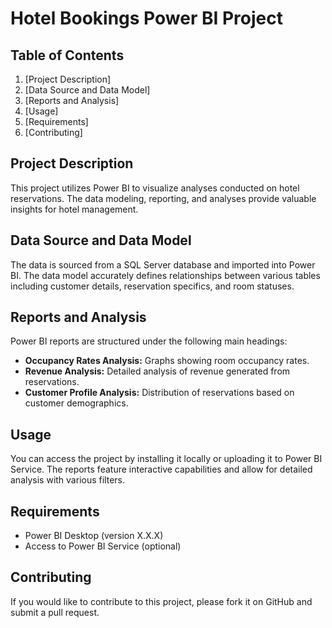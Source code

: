 # Hotel Bookings Power BI Project

## Table of Contents
1. [Project Description]
2. [Data Source and Data Model]
3. [Reports and Analysis]
4. [Usage]
5. [Requirements]
6. [Contributing]

## Project Description
This project utilizes Power BI to visualize analyses conducted on hotel reservations. The data modeling, reporting, and analyses provide valuable insights for hotel management.

## Data Source and Data Model
The data is sourced from a SQL Server database and imported into Power BI. The data model accurately defines relationships between various tables including customer details, reservation specifics, and room statuses.

## Reports and Analysis
Power BI reports are structured under the following main headings:
- **Occupancy Rates Analysis:** Graphs showing room occupancy rates.
- **Revenue Analysis:** Detailed analysis of revenue generated from reservations.
- **Customer Profile Analysis:** Distribution of reservations based on customer demographics.

## Usage
You can access the project by installing it locally or uploading it to Power BI Service. The reports feature interactive capabilities and allow for detailed analysis with various filters.

## Requirements
- Power BI Desktop (version X.X.X)
- Access to Power BI Service (optional)

## Contributing
If you would like to contribute to this project, please fork it on GitHub and submit a pull request.
